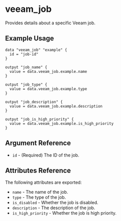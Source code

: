 # veeam_job

Provides details about a specific Veeam job.

## Example Usage

```hcl
data "veeam_job" "example" {
  id = "job-id"
}

output "job_name" {
  value = data.veeam_job.example.name
}

output "job_type" {
  value = data.veeam_job.example.type
}

output "job_description" {
  value = data.veeam_job.example.description
}

output "job_is_high_priority" {
  value = data.veeam_job.example.is_high_priority
}
```

## Argument Reference

* `id` - (Required) The ID of the job.

## Attributes Reference

The following attributes are exported:

* `name` - The name of the job.
* `type` - The type of the job.
* `is_disabled` - Whether the job is disabled.
* `description` - The description of the job.
* `is_high_priority` - Whether the job is high priority.
